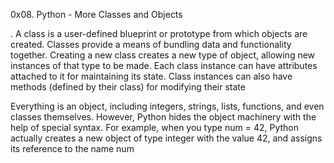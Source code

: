 0x08. Python - More Classes and Objects

. A class is a user-defined blueprint or prototype from which objects are created. Classes provide a means of bundling data and functionality together. Creating a new class creates a new type of object, allowing new instances of that type to be made. Each class instance can have attributes attached to it for maintaining its state. Class instances can also have methods (defined by their class) for modifying their state

Everything is an object, including integers, strings, lists, functions, and even classes themselves. However, Python hides the object machinery with the help of special syntax. For example, when you type num = 42, Python actually creates a new object of type integer with the value 42, and assigns its reference to the name num
